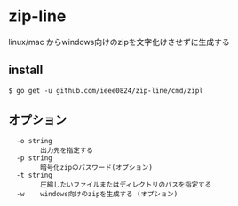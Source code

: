 # zip-line

linux/mac からwindows向けのzipを文字化けさせずに生成する

## install

```
$ go get -u github.com/ieee0824/zip-line/cmd/zipl
```

## オプション

```
  -o string
        出力先を指定する
  -p string
        暗号化zipのパスワード(オプション)
  -t string
        圧縮したいファイルまたはディレクトリのパスを指定する
  -w    windows向けのzipを生成する (オプション)
```